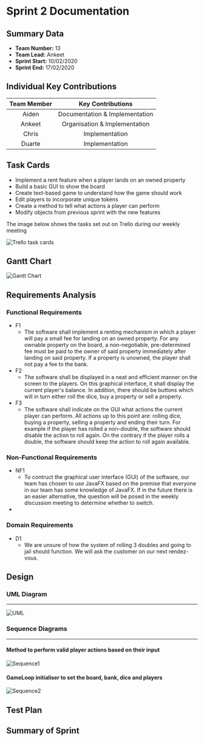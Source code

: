 # Sprint 2 Documentation

## Summary Data

- **Team Number:** 13
- **Team Lead:** Ankeet
- **Sprint Start:** 10/02/2020
- **Sprint End:** 17/02/2020

## Individual Key Contributions

| Team Member | Key Contributions |
| :---------: | :---------------: |
|    Aiden    |  Documentation & Implementation   |
|   Ankeet    |  Organisation & Implementation   |
|    Chris    |  Implementation   |
|   Duarte    |  Implementation   |

## Task Cards

- Implement a rent feature when a player lands on an owned property
- Build a basic GUI to show the board
- Create text-based game to understand how the game should work
- Edit players to incorporate unique tokens
- Create a method to tell what actions a player can perform
- Modify objects from previous sprint with the new features

The image below shows the tasks set out on Trello during our weekly meeting

![Trello task cards](images/trello2.png)

## Gantt Chart

![Gantt Chart](images/ganttChart2.png)

## Requirements Analysis

### Functional Requirements

- F1
  - The software shall implement a renting mechanism in which a player will pay a small fee for landing on an owned property. For any ownable property on the board, a non-negotiable, pre-determined fee must be paid to the owner of said property immediately after landing on said property. If a property is unowned, the player shall not pay a fee to the bank.
- F2
  - The software shall be displayed in a neat and efficient manner on the screen to the players. On this graphical interface, it shall display the current player's balance. In addition, there should be buttons which will in turn either roll the dice, buy a property or sell a property.
- F3
  - The software shall indicate on the GUI what actions the current player can perform. All actions up to this point are: rolling dice, buying a property, selling a property and ending their turn. For example if the player has rolled a non-double, the software should disable the action to roll again. On the contrary if the player rolls a double, the software should keep the action to roll again available.

### Non-Functional Requirements
- NF1
  - To contruct the graphical user interface (GUI) of the software, our team has chosen to use JavaFX based on the premise that everyone in our team has some knowledge of JavaFX. If in the future there is an easier alternative, the question will be posed in the weekly discussion meeting to determine whether to switch.
- 

### Domain Requirements
- D1
    - We are unsure of how the system of rolling 3 doubles and going to jail should function. We will ask the customer on our next rendez-vous.

## Design

### UML Diagram
___

![UML](images/UML2.svg)

### Sequence Diagrams
___

#### Method to perform valid player actions based on their input
![Sequence1](images/performActionSequence.svg)

#### GameLoop initialiser to set the board, bank, dice and players

![Sequence2](images/GameLoopConstructorSequence.svg)

## Test Plan



## Summary of Sprint
